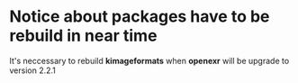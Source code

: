 # Notice about packages have to be rebuild in near time

It's neccessary to rebuild **kimageformats** when **openexr** will be upgrade to version 2.2.1
 
